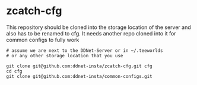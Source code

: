 # zcatch-cfg

This repository should be cloned into the storage location of the server
and also has to be renamed to cfg.
It needs another repo cloned into it for common configs to fully work

```
# assume we are next to the DDNet-Server or in ~/.teeworlds
# or any other storage location that you use

git clone git@github.com:ddnet-insta/zcatch-cfg.git cfg
cd cfg
git clone git@github.com:ddnet-insta/common-configs.git
```


